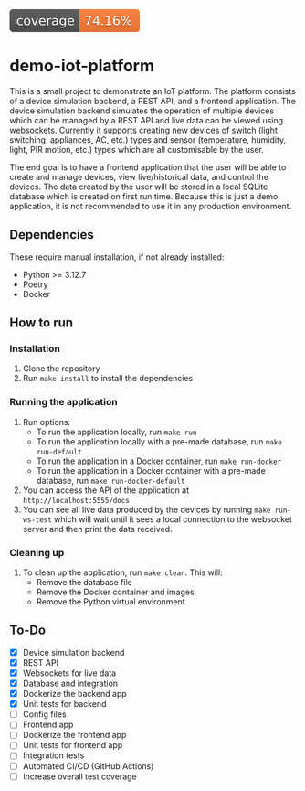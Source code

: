 ![Coverage](./coverage-badge.svg)

# demo-iot-platform
This is a small project to demonstrate an IoT platform. The platform consists of a device simulation backend, a REST API, and a frontend application. The device simulation backend simulates the operation of multiple devices which can be managed by a REST API and live data can be viewed using websockets. Currently it supports creating new devices of switch (light switching, appliances, AC, etc.) types and sensor (temperature, humidity, light, PIR motion, etc.) types which are all customisable by the user. 

The end goal is to have a frontend application that the user will be able to create and manage devices, view live/historical data, and control the devices. The data created by the user will be stored in a local SQLite database which is created on first run time. Because this is just a demo application, it is not recommended to use it in any production environment.

## Dependencies
These require manual installation, if not already installed:
- Python >= 3.12.7
- Poetry
- Docker

## How to run
### Installation
1. Clone the repository
2. Run `make install` to install the dependencies
### Running the application
1. Run options:
    - To run the application locally, run `make run`
    - To run the application locally with a pre-made database, run `make run-default`
    - To run the application in a Docker container, run `make run-docker`
    - To run the application in a Docker container with a pre-made database, run `make run-docker-default`
2. You can access the API of the application at `http://localhost:5555/docs`
3. You can see all live data produced by the devices by running `make run-ws-test` which will wait until it sees a local connection to the websocket server and then print the data received.
### Cleaning up
1. To clean up the application, run `make clean`. This will:
    - Remove the database file
    - Remove the Docker container and images
    - Remove the Python virtual environment

## To-Do
- [x] Device simulation backend
- [x] REST API
- [x] Websockets for live data
- [x] Database and integration
- [x] Dockerize the backend app
- [x] Unit tests for backend
- [ ] Config files
- [ ] Frontend app
- [ ] Dockerize the frontend app
- [ ] Unit tests for frontend app
- [ ] Integration tests
- [ ] Automated CI/CD (GitHub Actions)
- [ ] Increase overall test coverage